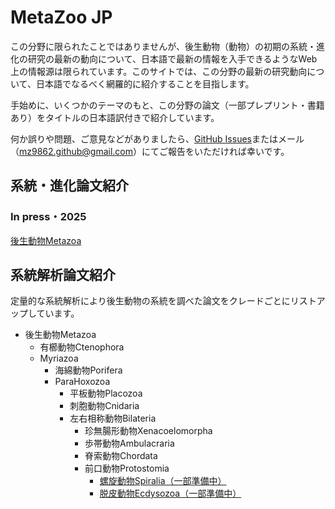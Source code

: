 <h1 id="metazoo_jp">MetaZoo JP</h1>

この分野に限られたことではありませんが、後生動物（動物）の初期の系統・進化の研究の最新の動向について、日本語で最新の情報を入手できるようなWeb上の情報源は限られています。このサイトでは、この分野の最新の研究動向について、日本語でなるべく網羅的に紹介することを目指します。

手始めに、いくつかのテーマのもと、この分野の論文（一部プレプリント・書籍あり）をタイトルの日本語訳付きで紹介しています。

何か誤りや問題、ご意見などがありましたら、[GitHub Issues](https://github.com/MZ9862/metazoo-jp/issues)またはメール（<mz9862.github@gmail.com>）にてご報告をいただければ幸いです。

<h2 id="phyevo_papers">系統・進化論文紹介</h2>
<h3 id="phyevo_papers_in_press_2025">In press・2025</h3>

[後生動物Metazoa](papers/2025-metazoa.md)

<h2 id="phyloanalyses_papers">系統解析論文紹介</h2>

定量的な系統解析により後生動物の系統を調べた論文をクレードごとにリストアップしています。
- 後生動物Metazoa
  - 有櫛動物Ctenophora
  - Myriazoa
    - 海綿動物Porifera
    - ParaHoxozoa
      - 平板動物Placozoa
      - 刺胞動物Cnidaria
      - 左右相称動物Bilateria
        - 珍無腸形動物Xenacoelomorpha
        - 歩帯動物Ambulacraria
        - 脊索動物Chordata
        - 前口動物Protostomia
          - [螺旋動物Spiralia（一部準備中）](phylogenetic-analyses-papers/spiralia.md)  
          - [脱皮動物Ecdysozoa（一部準備中）](phylogenetic-analyses-papers/ecdysozoa.md)
